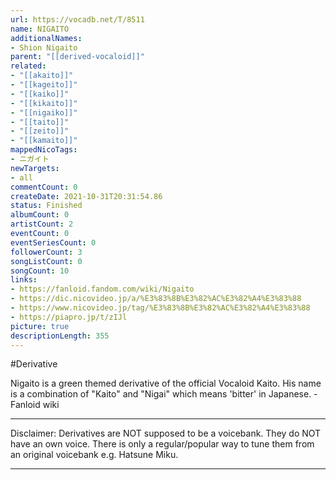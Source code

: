 ```yaml
---
url: https://vocadb.net/T/8511
name: NIGAITO
additionalNames: 
- Shion Nigaito
parent: "[[derived-vocaloid]]"
related:
- "[[akaito]]"
- "[[kageito]]"
- "[[kaiko]]"
- "[[kikaito]]"
- "[[nigaiko]]"
- "[[taito]]"
- "[[zeito]]"
- "[[kamaito]]"
mappedNicoTags:
- ニガイト
newTargets:
- all
commentCount: 0
createDate: 2021-10-31T20:31:54.86
status: Finished
albumCount: 0
artistCount: 2
eventCount: 0
eventSeriesCount: 0
followerCount: 3
songListCount: 0
songCount: 10
links: 
- https://fanloid.fandom.com/wiki/Nigaito
- https://dic.nicovideo.jp/a/%E3%83%8B%E3%82%AC%E3%82%A4%E3%83%88
- https://www.nicovideo.jp/tag/%E3%83%8B%E3%82%AC%E3%82%A4%E3%83%88
- https://piapro.jp/t/zIJl
picture: true
descriptionLength: 355
---
```


#Derivative

Nigaito is a green themed derivative of the official Vocaloid Kaito. His name is a combination of "Kaito" and "Nigai" which means 'bitter' in Japanese.
-Fanloid wiki
___
Disclaimer:
Derivatives are NOT supposed to be a voicebank. They do NOT have an own voice. There is only a regular/popular way to tune them from an original voicebank e.g. Hatsune Miku.

---


